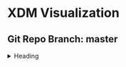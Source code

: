 # XDM Visualization
## Git Repo Branch: master
<details>
<summary>Heading</summary>
<ul>
 <details>
 <summary>Heading1</summary>
 <ul>
  <details>
  <summary>Heading2</summary>
  <ul>
   <details>
   <summary>Heading3</summary>
   <ul>
    <details>
    <summary>Heading4</summary>
       <ul>
        <li><a href="http://opensource.adobe.com/xdmVisualization/prod/master/uberschemas.product-generated.html">uberschemas.product-generated</a></li>
       </ul>
    </details>
   </ul>
   </details>
  </ul>
  </details>
 </ul>
 </details>
</ul>
</details>